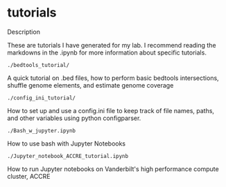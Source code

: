 # tutorials

Description


  These are tutorials I have generated for my lab. I recommend reading the markdowns in the .ipynb for more information about specific tutorials. 
  
    ./bedtools_tutorial/ 
    
  A quick tutorial on .bed files, how to perform basic bedtools intersections, shuffle genome elements, and estimate genome coverage
    
    ./config_ini_tutorial/
  
  How to set up and use a config.ini file to keep track of file names, paths, and other variables using python configparser.
    
    ./Bash_w_jupyter.ipynb
  
  How to use bash with Jupyter Notebooks
  
    
    ./Jupyter_notebook_ACCRE_tutorial.ipynb
  
  How to run Jupyter notebooks on Vanderbilt's high performance compute cluster, ACCRE

